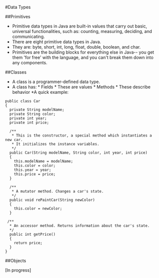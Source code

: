 #Data Types

##Primitives
* Primitive data types in Java are built-in values that carry out basic, universal functionalities, such as: counting, measuring, deciding, and communicating. 
* There are eight primitive data types in Java. 
* They are: byte, short, int, long, float, double, boolean, and char.
* Primitives are the building blocks for everything else in Java-- you get them 'for free' with the language, and you can't break them down into any components. 

##Classes
* A class is a programmer-defined data type. 
* A class has:
      * Fields
        * These are values
      * Methods
        * These describe behavior
*A quick example: 
```
public class Car
{
  private String modelName;
  private String color;
  private int year;
  private int price;

  /**
   * This is the constructor, a special method which instantiates a new car. 
   * It initializes the instance variables. 
   */
  public Car(String modelName, String color, int year, int price)
  {
    this.modelName = modelName;
    this.color = color;
    this.year = year;
    this.price = price;
  }
  
  /**
   * A mutator method. Changes a car's state.
   */
  public void rePaintCar(String newColor)
  {
    this.color = newColor;
  }
  
 /**
  * An accessor method. Returns information about the car's state. 
  */
  public int getPrice()
  {
    return price;
  }
}
```    


##Objects

[In progress]
